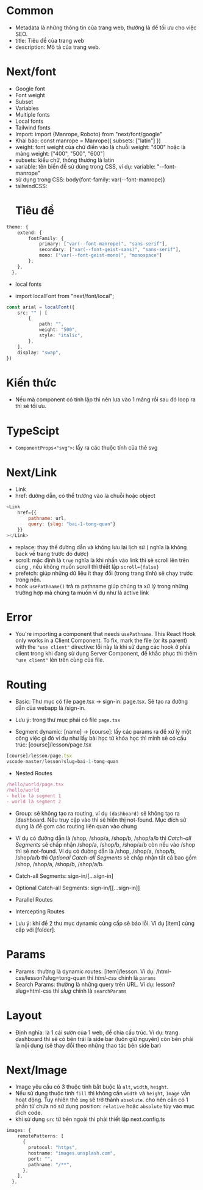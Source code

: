 
# Common

- Metadata là những thông tin của trang web, thường là để tối ưu cho việc SEO.
- title: Tiêu đề của trang web 
- description: Mô tả của trang web.

# Next/font
- Google font
- Font weight
- Subset
- Variables
- Multiple fonts
- Local fonts
- Tailwind fonts
- Import: import {Manrope, Roboto} from "next/font/google"
- Khai báo: const manrope = Manrope({ subsets: ["latin"] })
- weight: font weight của chữ điền vào là chuỗi weight: "400" hoặc là mảng weight: ["400", "500", "600"]
- subsets: kiểu chữ, thông thường là latin 
- variable: tên biến để sử dùng trong CSS, ví dụ: variable: "--font-manrope"
- sử dụng trong CSS: body{font-family: var(--font-manrope)}
- tailwindCSS: <h1 className="font-primary">Tiêu đề</h1>

``` ts
theme: { 
    extend: {
        fontFamily: {
            primary: ["var(--font-manrope)", "sans-serif"],
            secondary: ["var(--font-geist-sans)", "sans-serif"],
            mono: ["var(--font-geist-mono)", "monospace"]
        },
    }, 
  },
```

- local fonts

- import localFont from "next/font/local";

```ts
const arial = localFont({
    src: "" | [
        {
            path: "",
            weight: "500",
            style: "italic",
        },
    ],
    display: "swap",
})
```

# Kiến thức
- Nếu mà component có tính lặp thì nên lưa vào 1 mảng rồi sau đó loop ra  thì sẽ tối ưu.


# TypeScipt 
- `ComponentProps<"svg">`: lấy ra các thuộc tính của thẻ svg

# Next/Link
- Link
- href: đường dẫn, có thể trường vào là chuỗi hoặc object
```js
<Link
    href={{
        pathname: url,
        query: {slug: "bai-1-tong-quan"}
    }}
></Link>
```
- replace: thay thế đường dẫn và không lưu lại lịch sử ( nghĩa là không back về trang trước đó được)
- scroll: mặc định là `true` nghĩa là khi nhấn vào link thì sẽ scroll lên trên cùng , nếu không muốn scroll thì thiết lập `scroll={false}`
- prefetch: giúp những dữ liệu ít thay đổi (trong trang tĩnh) sẽ chạy trước trong nền.
- hook `usePathname()` trả ra pathname giúp chúng ta xử lý trong những trường hợp mà chúng ta muốn ví dụ như là active link

# Error
- You're importing a component that needs `usePathname`. This React Hook only works in a Client Component. To fix, mark the file (or its parent) with the `"use client"` directive: lỗi này là khi sử dụng các hook ở phía client trong khi đang sử dụng Server Component, 
để khắc phục thì thêm `"use client"` lên trên cùng của file.

# Routing 
- Basic: Thư mục có file page.tsx -> sign-in: page.tsx. Sẽ tạo ra đường dẫn của webapp là /sign-in.
- Lưu ý: trong thư mục phải có file `page.tsx`

- Segment dynamic: [name] -> [course]: lấy các params ra để xử lý một công việc gì đó ví dụ như lấy bài học từ khóa học 
thì mình sẽ có cấu trúc: [course]/lesson/page.tsx
```js
[course]/lesson/page.tsx
vscode-master/lesson?slug=bai-1-tong-quan
```

- Nested Routes
```js
/hello/world/page.tsx
/hello/world
- hello là segment 1
- world là segment 2
```

- Group: sẽ không tạo ra routing, ví dụ `(dashboard)` sẽ không tạo ra /dashboard. Nếu truy cập vào thì sẽ hiển thị not-found.
Mục đích sử dụng là để gom các routing liên quan vào chung 

- Ví dụ có đường dẫn là /shop, /shop/a, /shop/b, /shop/a/b thì _Catch-all Segments_ sẽ chấp nhận /shop/a, /shop/b, /shop/a/b
còn nếu vào /shop thì sẽ not-found.
Ví dụ có đường dẫn là /shop, /shop/a, /shop/b, /shop/a/b thì _Optional Catch-all Segments_ sẽ chấp nhận tất cả bao gồm /shop,
/shop/a, /shop/b, /shop/a/b.

- Catch-all Segments: sign-in/[...sign-in]
- Optional Catch-all Segments: sign-in/[[...sign-in]]


- Parallel Routes 
- Intercepting Routes
- Lưu ý: khi để 2 thư mục dynamic cùng cấp sẽ báo lỗi. Ví dụ [item] cùng cấp với [folder].

# Params

- Params: thường là dynamic routes: [item]/lesson. Ví dụ:  /html-css/lesson?slug=tong-quan thì _html-css_ chính là `params`
- Search Params: thường là những query trên URL. Ví dụ: lesson?slug=html-css thì _slug_ chính là `searchParams`

# Layout
- Định nghĩa: là 1 cái sườn của 1 web, để chia cấu trúc. Ví dụ: trang dashboard thì sẽ có bên trái là side bar (luôn giữ nguyên) còn bên phải là nội dung (sẽ thay đổi theo những thao tác bên side bar)

# Next/Image
- Image yêu cầu có 3 thuộc tính bắt buộc là `alt`, `width`, `height`.
- Nếu sử dụng thuộc tính `fill` thì không cần `width` và `height`, `Image` vẫn hoạt động. Tuy nhiên thẻ `img` sẽ trở thành `absolute`.
cho nên cần có 1 phần tử chứa nó sử dụng position: `relative` hoặc `absolute` tùy vào mục đích code.
- khi sử dụng `src` từ bên ngoài thì phải thiết lập next.config.ts
```ts
images: {
    remotePatterns: [
      {
        protocol: "https",
        hostname: "images.unsplash.com",
        port: "",
        pathname: "/**",
      },  
    ],
  },
```